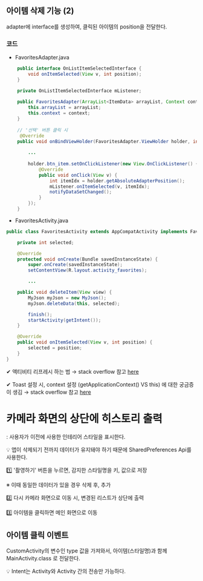 ## 아이템 삭제 기능 (2)

adapter에 interface를 생성하여, 클릭된 아이템의 position을 전달한다.

### 코드
- FavoritesAdapter.java
```java
    public interface OnListItemSelectedInterface {
        void onItemSelected(View v, int position);
    }

    private OnListItemSelectedInterface mListener;
    
    public FavoritesAdapter(ArrayList<ItemData> arrayList, Context context) {
        this.arrayList = arrayList;
        this.context = context;
    }
    
    // '선택' 버튼 클릭 시
     @Override
    public void onBindViewHolder(FavoritesAdapter.ViewHolder holder, int position) {
    
        ...
        
        holder.btn_item.setOnClickListener(new View.OnClickListener() {
            @Override
            public void onClick(View v) {
                int itemIdx = holder.getAbsoluteAdapterPosition();
                mListener.onItemSelected(v, itemIdx);
                notifyDataSetChanged();
            }
        });
    }
```

- FavoritesActivity.java
```java
public class FavoritesActivity extends AppCompatActivity implements FavoritesAdapter.OnListItemSelectedInterface {

    private int selected;

    @Override
    protected void onCreate(Bundle savedInstanceState) {
        super.onCreate(savedInstanceState);
        setContentView(R.layout.activity_favorites);

        ...

    public void deleteItem(View view) {
        MyJson myJson = new MyJson();
        myJson.deleteData(this, selected);

        finish();
        startActivity(getIntent());
    }

    @Override
    public void onItemSelected(View v, int position) {
        selected = position;
    }
}
```

✔ 액티비티 리프레시 하는 법 → stack overflow 참고 [here](https://stackoverflow.com/questions/3053761/reload-activity-in-android)

✔ Toast 설정 시, context 설정 (getApplicationContext() VS this) 에 대한 궁금증이 생김 → stack overflow 참고 [here](https://stackoverflow.com/questions/22966601/what-is-different-between-mainactivity-this-vs-getapplicationcontext)

# 카메라 화면의 상단에 히스토리 출력
: 사용자가 이전에 사용한 인테리어 스타일을 표시한다.

💡 앱이 삭제되기 전까지 데이터가 유지돼야 하기 때문에 SharedPreferences Api를 사용한다.

1️⃣ '촬영하기' 버튼을 누르면, 감지한 스타일명을 키, 값으로 저장

※ 이때 동일한 데이터가 있을 경우 삭제 후, 추가

2️⃣ 다시 카메라 화면으로 이동 시, 변경된 리스트가 상단에 출력

3️⃣ 아이템을 클릭하면 메인 화면으로 이동

## 아이템 클릭 이벤트
CustomActivity의 변수인 type 값을 가져와서, 아이템(스타일명)과 함께 MainActivity.class 로 전달한다.

💡 Intent는 Activity와 Activity 간의 전송만 가능하다.
